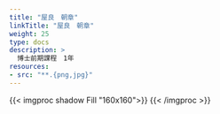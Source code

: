 ```yaml
---
title: "屋良　朝章"
linkTitle: "屋良　朝章"
weight: 25
type: docs
description: >
  博士前期課程　1年
resources:
- src: "**.{png,jpg}"
---
```


{{< imgproc shadow Fill "160x160">}}
{{< /imgproc >}}




